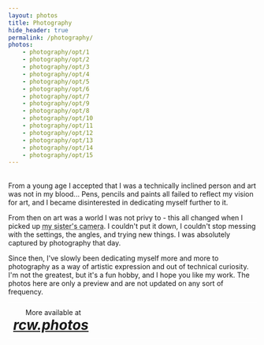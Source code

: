 ```yaml
---
layout: photos
title: Photography
hide_header: true
permalink: /photography/
photos:
    - photography/opt/1
    - photography/opt/2
    - photography/opt/3
    - photography/opt/4
    - photography/opt/5
    - photography/opt/6
    - photography/opt/7
    - photography/opt/9
    - photography/opt/8
    - photography/opt/10
    - photography/opt/11
    - photography/opt/12
    - photography/opt/13
    - photography/opt/14
    - photography/opt/15
---
```

<br>
From a young age I accepted that I was a technically inclined person and art was not in my blood...
Pens, pencils and paints all failed to reflect my vision for art, and I became disinterested in dedicating myself further to it.

From then on art was a world I was not privy to - this all changed when I picked up <abbr title="a Nikon D3300, also my first camera">my sister's camera</abbr>.
I couldn't put it down, I couldn't stop messing with the settings, the angles, and trying new things. I was absolutely captured by photography that day.

Since then, I've slowly been dedicating myself more and more to photography as a way of artistic expression and out of technical curiosity.
I'm not the greatest, but it's a fun hobby, and I hope you like my work. The photos here are only a preview
and are not updated on any sort of frequency.

<div style="border: thin solid white; border-width: thin 0; padding: 10px;" class="text-center">
<span style="margin: 25px;">More available at</span>
<a href="https://www.rcw.photos/"><i><h1 style="margin: 0;">rcw.photos</h1></i></a>
</div>
